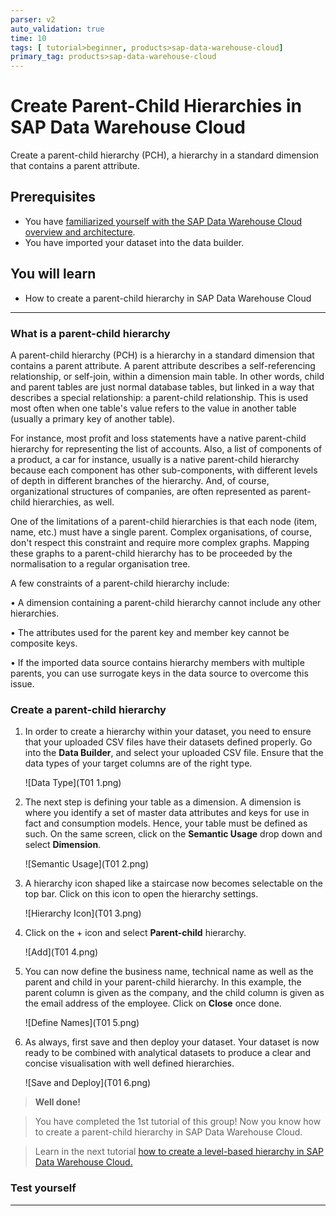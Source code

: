 ```yaml
---
parser: v2
auto_validation: true
time: 10
tags: [ tutorial>beginner, products>sap-data-warehouse-cloud]
primary_tag: products>sap-data-warehouse-cloud
---
```


# Create Parent-Child Hierarchies in SAP Data Warehouse Cloud
<!-- description --> Create a parent-child hierarchy (PCH), a hierarchy in a standard dimension that contains a parent attribute.

## Prerequisites
 - You have [familiarized yourself with the SAP Data Warehouse Cloud overview and architecture](data-warehouse-cloud-2-interface).
 - You have imported your dataset into the data builder.


## You will learn
  - How to create a parent-child hierarchy in SAP Data Warehouse Cloud

---

### What is a parent-child hierarchy


A parent-child hierarchy (PCH) is a hierarchy in a standard dimension that contains a parent attribute. A parent attribute describes a self-referencing relationship, or self-join, within a dimension main table. In other words, child and parent tables are just normal database tables, but linked in a way that describes a special relationship: a parent-child relationship. This is used most often when one table's value refers to the value in another table (usually a primary key of another table).

For instance, most profit and loss statements have a native parent-child hierarchy for representing the list of accounts. Also, a list of components of a product, a car for instance, usually is a native parent-child hierarchy because each component has other sub-components, with different levels of depth in different branches of the hierarchy. And, of course, organizational structures of companies, are often represented as parent-child hierarchies, as well.

One of the limitations of a parent-child hierarchies is that each node (item, name, etc.) must have a single parent. Complex organisations, of course, don't respect this constraint and require more complex graphs. Mapping these graphs to a parent-child hierarchy has to be proceeded by the normalisation to a regular organisation tree.

A few constraints of a parent-child hierarchy include:

•	A dimension containing a parent-child hierarchy cannot include any other hierarchies.

•	The attributes used for the parent key and member key cannot be composite keys.

•	If the imported data source contains hierarchy members with multiple parents, you can use surrogate keys in the data source to overcome this issue.



### Create a parent-child hierarchy


1. In order to create a hierarchy within your dataset, you need to ensure that your uploaded CSV files have their datasets defined properly. Go into the **Data Builder**, and select your uploaded CSV file. Ensure that the data types of your target columns are of the right type.

    ![Data Type](T01 1.png)

2. The next step is defining your table as a dimension. A dimension is where you identify a set of master data attributes and keys for use in fact and consumption models. Hence, your table must be defined as such. On the same screen, click on the **Semantic Usage** drop down and select **Dimension**.

    ![Semantic Usage](T01 2.png)

3. A hierarchy icon shaped like a staircase now becomes selectable on the top bar. Click on this icon to open the hierarchy settings.

    ![Hierarchy Icon](T01 3.png)

4. Click on the + icon and select **Parent-child** hierarchy.

    <!-- border -->![Add](T01 4.png)

5. You can now define the business name, technical name as well as the parent and child in your parent-child hierarchy. In this example, the parent column is given as the company, and the child column is given as the email address of the employee. Click on **Close** once done.

    <!-- border -->![Define Names](T01 5.png)

6. As always, first save and then deploy your dataset. Your dataset is now ready to be combined with analytical datasets to produce a clear and concise visualisation with well defined hierarchies.

    ![Save and Deploy](T01 6.png)

>**Well done!**

> You have completed the 1st tutorial of this group! Now you know how to create a parent-child hierarchy in SAP Data Warehouse Cloud.

> Learn in the next tutorial [how to create a level-based hierarchy in SAP Data Warehouse Cloud.](data-warehouse-cloud-parent-child-hierarchies)



### Test yourself







---
